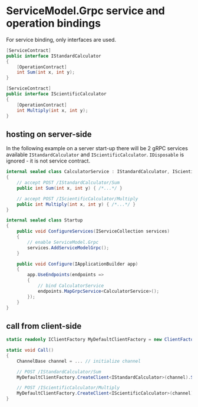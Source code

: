 # ServiceModel.Grpc service and operation bindings

For service binding, only interfaces are used.

``` c#
[ServiceContract]
public interface IStandardCalculator
{
    [OperationContract]
    int Sum(int x, int y);
}

[ServiceContract]
public interface IScientificCalculator
{
    [OperationContract]
    int Multiply(int x, int y);
}
```

## hosting on server-side

In the following example on a server start-up there will be 2 gRPC services available `IStandardCalculator` and `IScientificCalculator`.
`IDisposable` is ignored - it is not service contract.

``` c#
internal sealed class CalculatorService : IStandardCalculator, IScientificCalculator, IDisposable
{
    // accept POST /IStandardCalculator/Sum
    public int Sum(int x, int y) { /*...*/ }

    // accept POST /IScientificCalculator/Multiply
    public int Multiply(int x, int y) { /*...*/ }
}

internal sealed class Startup
{
    public void ConfigureServices(IServiceCollection services)
    {
        // enable ServiceModel.Grpc
        services.AddServiceModelGrpc();
    }

    public void Configure(IApplicationBuilder app)
    {
        app.UseEndpoints(endpoints =>
        {
            // bind CalculatorService
            endpoints.MapGrpcService<CalculatorService>();
        });
    }
}
```

## call from client-side

``` c#
static readonly IClientFactory MyDefaultClientFactory = new ClientFactory(...);

static void Call()
{
    ChannelBase channel = ... // initialize channel

    // POST /IStandardCalculator/Sum
    MyDefaultClientFactory.CreateClient<IStandardCalculator>(channel).Sum(...);

    // POST /IScientificCalculator/Multiply
    MyDefaultClientFactory.CreateClient<IScientificCalculator>(channel).Multiply(...);
}
```